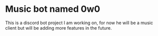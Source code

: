 # Music bot named 0w0
This is a discord bot project I am working on, for now he will be a music client but will be adding more features in the future.

